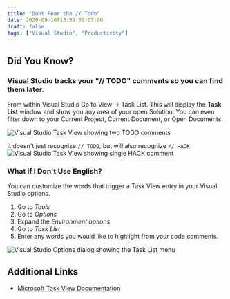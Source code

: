 ```yaml
---
title: "Dont Fear the // Todo"
date: 2020-09-16T13:58:39-07:00
draft: false
tags: ["Visual Studio", "Productivity"]
---
```


## Did You Know?

### Visual Studio tracks your "// TODO" comments so you can find them later.

From within Visual Studio Go to View -> Task List. This will display the **Task List** window and show you any area of your open Solution. You can even filter down to your Current Project, Current Document, or Open Documents.

![Visual Studio Task View showing two TODO comments](https://quill-static.sfo2.digitaloceanspaces.com/images/tips/visual_studio_task_view.PNG)

It doesn't just recognize `// TODO`, but will also recognize `// HACK`
![Visual Studio Task View showing single HACK comment](https://quill-static.sfo2.digitaloceanspaces.com/images/tips/visual_studio_task_view_hack.PNG)

### What if I Don't Use English?

You can customize the words that trigger a Task View entry in your Visual Studio options. 

1. Go to *Tools*
2. Go to *Options*
3. Expand the *Environment options*
4. Go to *Task List*
5. Enter any words you would like to highlight from your code comments.

![Visual Studio Options dialog showing the Task List menu](https://quill-static.sfo2.digitaloceanspaces.com/images/tips/visual_studio_task_list_options.PNG)

## Additional Links

* [Microsoft Task View Documentation](https://docs.microsoft.com/en-us/visualstudio/ide/using-the-task-list?view=vs-2019)